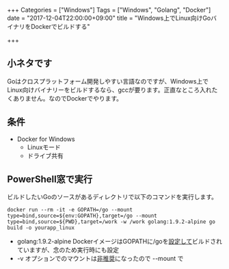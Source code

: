 +++
Categories = ["Windows"]
Tags = ["Windows", "Golang", "Docker"]
date = "2017-12-04T22:00:00+09:00"
title = "Windows上でLinux向けGoバイナリをDockerでビルドする"

+++

## 小ネタです
Goはクロスプラットフォーム開発しやすい言語なのですが、Windows上でLinux向けバイナリーをビルドするなら、gccが要ります。正直なところ入れたくありません。なのでDockerでやります。

## 条件
* Docker for Windows
  * Linuxモード
  * ドライブ共有

## PowerShell窓で実行
ビルドしたいGoのソースがあるディレクトリで以下のコマンドを実行します。

```
docker run --rm -it -e GOPATH=/go --mount type=bind,source=${env:GOPATH},target=/go --mount type=bind,source=${PWD},target=/work -w /work golang:1.9.2-alpine go build -o yourapp_linux
```

* golang:1.9.2-alpine DockerイメージはGOPATHに/goを[設定して](https://github.com/docker-library/golang/blob/0f5ee2149d00dcdbf48fca05acf582e45d8fa9a5/1.9/alpine3.6/Dockerfile)ビルドされていますが、念のため実行時にも設定
* -v オプションでのマウントは[非推奨](https://docs.docker.com/engine/admin/volumes/bind-mounts/)になったので --mount で